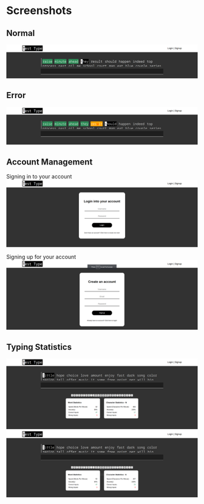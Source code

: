# Screenshots
## Normal
![Normal](screenshots/normal.png)

## Error
![Error](screenshots/error.png)

## Account Management
Signing in to your account\
![Signin](screenshots/signin_form.png)

Signing up for your account\
![Signup](screenshots/signup_form.png)

## Typing Statistics
![Statisitcs#1](screenshots/stats1.png)
![Statisitcs#2](screenshots/stats2.png)